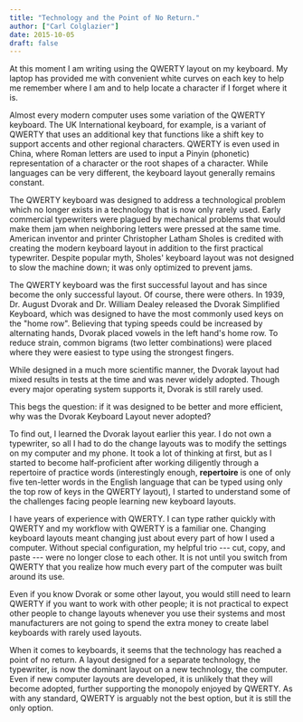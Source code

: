 ```yaml
---
title: "Technology and the Point of No Return."
author: ["Carl Colglazier"]
date: 2015-10-05
draft: false
---
```


At this moment I am writing using the QWERTY layout on my keyboard. My
laptop has provided me with convenient white curves on each key to
help me remember where I am and to help locate a character if I forget
where it is.

Almost every modern computer uses some variation of the QWERTY
keyboard.  The UK International keyboard, for example, is a variant of
QWERTY that uses an additional key that functions like a shift key to
support accents and other regional characters. QWERTY is even used in
China, where Roman letters are used to input a Pinyin (phonetic)
representation of a character or the root shapes of a character. While
languages can be very different, the keyboard layout generally remains
constant.

The QWERTY keyboard was designed to address a technological problem
which no longer exists in a technology that is now only rarely
used. Early commercial typewriters were plagued by mechanical problems
that would make them jam when neighboring letters were pressed at the
same time. American inventor and printer Christopher Latham Sholes is
credited with creating the modern keyboard layout in addition to the
first practical typewriter. Despite popular myth, Sholes' keyboard
layout was not designed to slow the machine down; it was only
optimized to prevent jams.

The QWERTY keyboard was the first successful layout and has since
become the only successful layout. Of course, there were others. In
1939, Dr. August Dvorak and Dr. William Dealey released the Dvorak
Simplified Keyboard, which was designed to have the most commonly used
keys on the "home row". Believing that typing speeds could be
increased by alternating hands, Dvorak placed vowels in the left
hand's home row. To reduce strain, common bigrams (two letter
combinations) were placed where they were easiest to type using the
strongest fingers.

While designed in a much more scientific manner, the Dvorak layout had
mixed results in tests at the time and was never widely
adopted. Though every major operating system supports it, Dvorak is
still rarely used.

This begs the question: if it was designed to be better and more
efficient, why was the Dvorak Keyboard Layout never adopted?

To find out, I learned the Dvorak layout earlier this year. I do not
own a typewriter, so all I had to do the change layouts was to modify
the settings on my computer and my phone. It took a lot of thinking at
first, but as I started to become half-proficient after working
diligently through a repertoire of practice words (interestingly
enough, **repertoire** is one of only five ten-letter words in the
English language that can be typed using only the top row of keys in
the QWERTY layout), I started to understand some of the challenges
facing people learning new keyboard layouts.

I have years of experience with QWERTY. I can type rather quickly with
QWERTY and my workflow with QWERTY is a familiar one. Changing
keyboard layouts meant changing just about every part of how I used a
computer. Without special configuration, my helpful trio --- cut,
copy, and paste --- were no longer close to each other. It is not
until you switch from QWERTY that you realize how much every part of
the computer was built around its use.

Even if you know Dvorak or some other layout, you would still need to
learn QWERTY if you want to work with other people; it is not
practical to expect other people to change layouts whenever you use
their systems and most manufacturers are not going to spend the extra
money to create label keyboards with rarely used layouts.

When it comes to keyboards, it seems that the technology has reached a
point of no return. A layout designed for a separate technology, the
typewriter, is now the dominant layout on a new technology, the
computer. Even if new computer layouts are developed, it is unlikely
that they will become adopted, further supporting the monopoly enjoyed
by QWERTY.  As with any standard, QWERTY is arguably not the best
option, but it is still the only option.